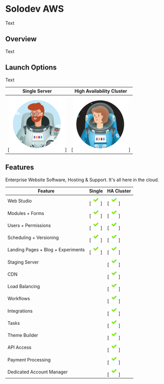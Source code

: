 # Solodev AWS
Text

## Overview
Text

## Launch Options
Text 

Single Server                                  | High Availability Cluster  
-----------------------------------------------|-----------------------------------------------
[![single-server](pages/images/single.jpg)] | [![high-availability-cluster](pages/images/ha-cluster.jpg)]

## Features
Enterprise Website Software, Hosting & Support. It's all here in the cloud.

Feature                            | Single                                            | HA Cluster  
-----------------------------------|---------------------------------------------------|--------------------------------------------------
Web Studio                         | [![feature-included](pages/images/checkmark.jpg)] | [![feature-included](pages/images/checkmark.jpg)]
Modules + Forms                    | [![feature-included](pages/images/checkmark.jpg)] | [![feature-included](pages/images/checkmark.jpg)]
Users + Permissions                | [![feature-included](pages/images/checkmark.jpg)] | [![feature-included](pages/images/checkmark.jpg)]
Scheduling + Versioning            | [![feature-included](pages/images/checkmark.jpg)] | [![feature-included](pages/images/checkmark.jpg)]
Landing Pages + Blog + Experiments | [![feature-included](pages/images/checkmark.jpg)] | [![feature-included](pages/images/checkmark.jpg)]
Staging Server                     |                                                   | [![feature-included](pages/images/checkmark.jpg)]
CDN                                |                                                   | [![feature-included](pages/images/checkmark.jpg)]
Load Balancing                     |                                                   | [![feature-included](pages/images/checkmark.jpg)]
Workflows                          |                                                   | [![feature-included](pages/images/checkmark.jpg)]
Integrations                       |                                                   | [![feature-included](pages/images/checkmark.jpg)]
Tasks                              |                                                   | [![feature-included](pages/images/checkmark.jpg)]
Theme Builder                      |                                                   | [![feature-included](pages/images/checkmark.jpg)]
API Access                         |                                                   | [![feature-included](pages/images/checkmark.jpg)]
Payment Processing                 |                                                   | [![feature-included](pages/images/checkmark.jpg)]
Dedicated Account Manager          |                                                   | [![feature-included](pages/images/checkmark.jpg)]
